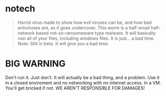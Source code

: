 # notech
>Horrid virus made to show how evil viruses can be, and how bad antiviruses are, as it goes undercover. This worm is a half-email half-network based not-so-ransomeware type malware. It will basically ruin all of your files, including windows files. It is just... a bad time.
Note: Still in beta. It will give you a bad time.
# BIG WARNING
Don't run it. Just don't. It will actually be a bad thing, and a problem. Use it in a closed enviroment and no networking with no internet access. In a VM. You'll get bricked if not. WE AREN'T RESPONSIBLE FOR DAMAGES!
